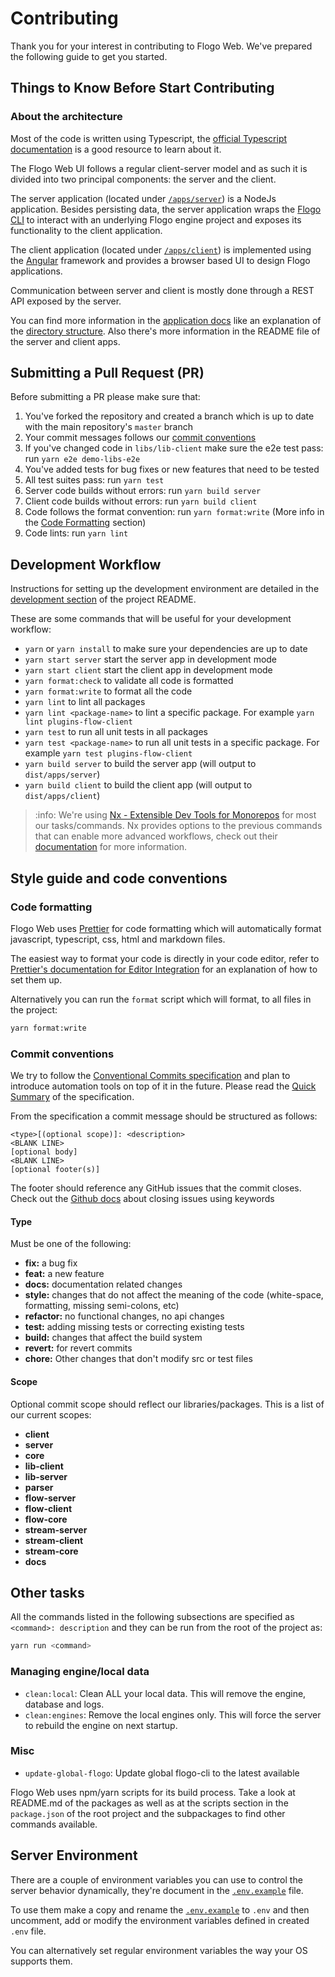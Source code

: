 # Contributing

Thank you for your interest in contributing to Flogo Web. We've prepared the following guide to get you started.

## Things to Know Before Start Contributing

### About the architecture

Most of the code is written using Typescript, the [official Typescript documentation](https://www.typescriptlang.org/docs/home.html)
is a good resource to learn about it.

The Flogo Web UI follows a regular client-server model and as such it is divided into two principal components: the server and the client.

The server application (located under [`/apps/server`](/apps/server)) is a NodeJs application.
Besides persisting data, the server application wraps the [Flogo CLI](https://github.com/TNTworks/flogo-cli)
to interact with an underlying Flogo engine project and exposes its functionality to the client application.

The client application (located under [`/apps/client`](/apps/client)) is implemented using the [Angular](https://angular.io/) framework
and provides a browser based UI to design Flogo applications.

Communication between server and client is mostly done through a REST API exposed by the server.

You can find more information in the [application docs](/docs) like an explanation of the
[directory structure](./libs/). Also there's more information in the README file of the server and client apps.

## Submitting a Pull Request (PR)

Before submitting a PR please make sure that:

1. You've forked the repository and created a branch which is up to date with the main repository's `master` branch
1. Your commit messages follows our [commit conventions](#commit-conventions)
1. If you've changed code in `libs/lib-client` make sure the e2e test pass: run `yarn e2e demo-libs-e2e`
1. You've added tests for bug fixes or new features that need to be tested
1. All test suites pass: run `yarn test`
1. Server code builds without errors: run `yarn build server`
1. Client code builds without errors: run `yarn build client`
1. Code follows the format convention: run `yarn format:write` (More info in the [Code Formatting](#code-formatting) section)
1. Code lints: run `yarn lint`

## Development Workflow

Instructions for setting up the development environment are detailed in the [development section](/README.md#development)
of the project README.

These are some commands that will be useful for your development workflow:

- `yarn` or `yarn install` to make sure your dependencies are up to date
- `yarn start server` start the server app in development mode
- `yarn start client` start the client app in development mode
- `yarn format:check` to validate all code is formatted
- `yarn format:write` to format all the code
- `yarn lint` to lint all packages
- `yarn lint <package-name>` to lint a specific package. For example `yarn lint plugins-flow-client`
- `yarn test` to run all unit tests in all packages
- `yarn test <package-name>` to run all unit tests in a specific package. For example `yarn test plugins-flow-client`
- `yarn build server` to build the server app (will output to `dist/apps/server`)
- `yarn build client` to build the client app (will output to `dist/apps/client`)

> :info: We're using [Nx - Extensible Dev Tools for Monorepos](https://nrwl.io/nx/overview) for most our tasks/commands. Nx provides options to the previous commands that can enable more advanced workflows, check out their [documentation](https://nx.dev/angular/api/home) for more information.

## Style guide and code conventions

### Code formatting

Flogo Web uses [Prettier](https://prettier.io/) for code formatting which will automatically format javascript, typescript, css, html and markdown files.

The easiest way to format your code is directly in your code editor, refer to [Prettier's documentation for Editor Integration](https://prettier.io/docs/en/editors.html) for
an explanation of how to set them up.

Alternatively you can run the `format` script which will format, to all files in the project:

```bash
yarn format:write
```

### Commit conventions

We try to follow the [Conventional Commits specification](https://www.conventionalcommits.org/en/v1.0.0) and plan to introduce automation tools on top of
it in the future. Please read the [Quick Summary](https://www.conventionalcommits.org/en/v1.0.0/#summary) of the specification.

From the specification a commit message should be structured as follows:

```
<type>[(optional scope)]: <description>
<BLANK LINE>
[optional body]
<BLANK LINE>
[optional footer(s)]
```

The footer should reference any GitHub issues that the commit closes. Check out the [Github docs](https://help.github.com/en/articles/closing-issues-using-keywords)
about closing issues using keywords

#### Type

Must be one of the following:

- **fix:** a bug fix
- **feat:** a new feature
- **docs:** documentation related changes
- **style:** changes that do not affect the meaning of the code (white-space, formatting, missing semi-colons, etc)
- **refactor:** no functional changes, no api changes
- **test:** adding missing tests or correcting existing tests
- **build:** changes that affect the build system
- **revert:** for revert commits
- **chore:** Other changes that don't modify src or test files

#### Scope

Optional commit scope should reflect our libraries/packages. This is a list of our current scopes:

- **client**
- **server**
- **core**
- **lib-client**
- **lib-server**
- **parser**
- **flow-server**
- **flow-client**
- **flow-core**
- **stream-server**
- **stream-client**
- **stream-core**
- **docs**

## Other tasks

All the commands listed in the following subsections are specified as `<command>: description` and they can be run from
the root of the project as:

```sh
yarn run <command>
```

### Managing engine/local data

- `clean:local`: Clean ALL your local data. This will remove the engine, database and logs.
- `clean:engines`: Remove the local engines only. This will force the server to rebuild the engine on next startup.

### Misc

- `update-global-flogo`: Update global flogo-cli to the latest available

Flogo Web uses npm/yarn scripts for its build process. Take a look at README.md of the packages as well as at the scripts section
in the `package.json` of the root project and the subpackages to find other commands available.

## Server Environment

There are a couple of environment variables you can use to control the server behavior dynamically, they're document in the [`.env.example`](./.env.example) file.

To use them make a copy and rename the [`.env.example`](/.env.example) to `.env` and then uncomment, add or modify
the environment variables defined in created `.env` file.

You can alternatively set regular environment variables the way your OS supports them.
